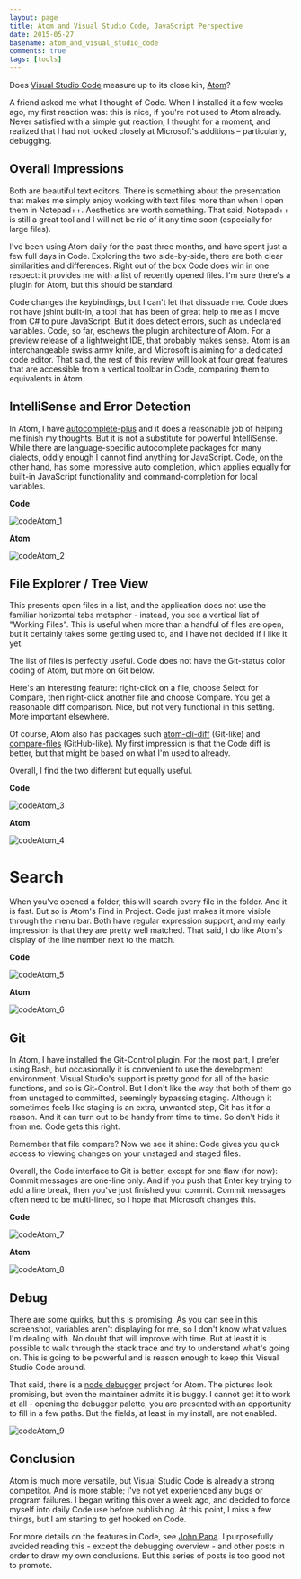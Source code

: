 ```yaml
---
layout: page
title: Atom and Visual Studio Code, JavaScript Perspective
date: 2015-05-27
basename: atom_and_visual_studio_code
comments: true
tags: [tools]
---
```


Does [Visual Studio Code](https://code.visualstudio.com/) measure up to its close kin, [Atom](https://atom.io/)?

A friend asked me what I thought of Code. When I installed it a few weeks ago, my first reaction was: this is nice, if you're not used to Atom already. Never satisfied with a simple gut reaction, I thought for a moment, and realized that I had not looked closely at Microsoft's additions – particularly, debugging.

## Overall Impressions

Both are beautiful text editors. There is something about the presentation that makes me simply enjoy working with text files more than when I open them in Notepad++. Aesthetics are worth something. That said, Notepad++ is still a great tool and I will not be rid of it any time soon (especially for large files).

I've been using Atom daily for the past three months, and have spent just a few full days in Code. Exploring the two side-by-side, there are both clear similarities and differences. Right out of the box Code does win in one respect: it provides me with a list of recently opened files. I'm sure there's a plugin for Atom, but this should be standard.

Code changes the keybindings, but I can't let that dissuade me. Code does not have jshint built-in, a tool that has been of great help to me as I move from C# to pure JavaScript. But it does detect errors, such as undeclared variables. Code, so far, eschews the plugin architecture of Atom. For a preview release of a lightweight IDE, that probably makes sense. Atom is an interchangeable swiss army knife, and Microsoft is aiming for a dedicated code editor. That said, the rest of this review will look at four great features that are accessible from a vertical toolbar in Code, comparing them to equivalents in Atom.

## IntelliSense and Error Detection

In Atom, I have [autocomplete-plus](https://atom.io/packages/autocomplete-plus) and it does a reasonable job of helping me finish my thoughts. But it is not a substitute for powerful IntelliSense. While there are language-specific autocomplete packages for many dialects, oddly enough I cannot find anything for JavaScript. Code, on the other hand, has some impressive auto completion, which applies equally for built-in JavaScript functionality and command-completion for local variables.

**Code**

![codeAtom_1](/images/codeAtom_1.png)

**Atom**

![codeAtom_2](/images/codeAtom_2.png)

## File Explorer / Tree View

This presents open files in a list, and the application does not use the familiar horizontal tabs metaphor - instead, you see a vertical list of "Working Files". This is useful when more than a handful of files are open, but it certainly takes some getting used to, and I have not decided if I like it yet.

The list of files is perfectly useful. Code does not have the Git-status color coding of Atom, but more on Git below.

Here's an interesting feature: right-click on a file, choose Select for Compare, then right-click another file and choose Compare. You get a reasonable diff comparison. Nice, but not very functional in this setting. More important elsewhere.

Of course, Atom also has packages such [atom-cli-diff](https://atom.io/packages/atom-cli-diff) (Git-like) and [compare-files](https://atom.io/packages/compare-files) (GitHub-like). My first impression is that the Code diff is better, but that might be based on what I'm used to already.

Overall, I find the two different but equally useful.

**Code**

![codeAtom_3](/images/codeAtom_3.png)

**Atom**

![codeAtom_4](/images/codeAtom_4.png)

# Search

When you've opened a folder, this will search every file in the folder. And it is fast. But so is Atom's Find in Project. Code just makes it more visible through the menu bar. Both have regular expression support, and my early impression is that they are pretty well matched. That said, I do like Atom's display of the line number next to the match.

**Code**

![codeAtom_5](/images/codeAtom_5.png)

**Atom**

![codeAtom_6](/images/codeAtom_6.png)

## Git

In Atom, I have installed the Git-Control plugin. For the most part, I prefer using Bash, but occasionally it is convenient to use the development environment. Visual Studio's support is pretty good for all of the basic functions, and so is Git-Control. But I don't like the way that both of them go from unstaged to committed, seemingly bypassing staging. Although it sometimes feels like staging is an extra, unwanted step, Git has it for a reason. And it can turn out to be handy from time to time. So don't hide it from me. Code gets this right.

Remember that file compare? Now we see it shine: Code gives you quick access to viewing changes on your unstaged and staged files.

Overall, the Code interface to Git is better, except for one flaw (for now): Commit messages are one-line only. And if you push that Enter key trying to add a line break, then you've just finished your commit. Commit messages often need to be multi-lined, so I hope that Microsoft changes this.

**Code**

![codeAtom_7](/images/codeAtom_7.png)

**Atom**

![codeAtom_8](/images/codeAtom_8.png)

## Debug

There are some quirks, but this is promising. As you can see in this screenshot, variables aren't displaying for me, so I don't know what values I'm dealing with. No doubt that will improve with time. But at least it is possible to walk through the stack trace and try to understand what's going on. This is going to be powerful and is reason enough to keep this Visual Studio Code around.

That said, there is a [node debugger](https://atom.io/packages/node-debugger) project for Atom. The pictures look promising, but even the maintainer admits it is buggy. I cannot get it to work at all - opening the debugger palette, you are presented with an opportunity to fill in a few paths. But the fields, at least in my install, are not enabled.

![codeAtom_9](/images/codeAtom_9.png)

## Conclusion

Atom is much more versatile, but Visual Studio Code is already a strong competitor. And is more stable; I've not yet experienced any bugs or program failures. I began writing this over a week ago, and decided to force myself into daily Code use before publishing. At this point, I miss a few things, but I am starting to get hooked on Code.

For more details on the features in Code, see [John Papa](https://www.johnpapa.net/visual-studio-code/). I purposefully avoided reading this - except the debugging overview - and other posts in order to draw my own conclusions. But this series of posts is too good not to promote.
